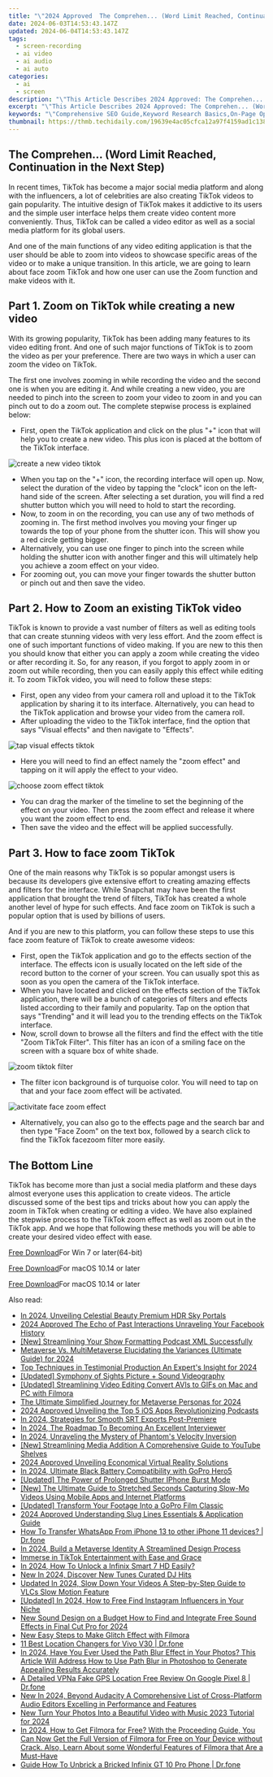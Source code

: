 ```yaml
---
title: "\"2024 Approved  The Comprehen... (Word Limit Reached, Continuation in the Next Step)\""
date: 2024-06-03T14:53:43.147Z
updated: 2024-06-04T14:53:43.147Z
tags: 
  - screen-recording
  - ai video
  - ai audio
  - ai auto
categories: 
  - ai
  - screen
description: "\"This Article Describes 2024 Approved: The Comprehen... (Word Limit Reached, Continuation in the Next Step)\""
excerpt: "\"This Article Describes 2024 Approved: The Comprehen... (Word Limit Reached, Continuation in the Next Step)\""
keywords: "\"Comprehensive SEO Guide,Keyword Research Basics,On-Page Optimization Tips,Content Marketing Strategies,Backlink Building Techniques,Mobile SEO Best Practices,Local SEO for Businesses\""
thumbnail: https://thmb.techidaily.com/19639e4ac05cfca12a97f4159ad1c138d0c42ce69fcff51c42722b7ff4015400.jpg
---
```


## The Comprehen... (Word Limit Reached, Continuation in the Next Step)

In recent times, TikTok has become a major social media platform and along with the influencers, a lot of celebrities are also creating TikTok videos to gain popularity. The intuitive design of TikTok makes it addictive to its users and the simple user interface helps them create video content more conveniently. Thus, TikTok can be called a video editor as well as a social media platform for its global users.

And one of the main functions of any video editing application is that the user should be able to zoom into videos to showcase specific areas of the video or to make a unique transition. In this article, we are going to learn about face zoom TikTok and how one user can use the Zoom function and make videos with it.

## Part 1\. Zoom on TikTok while creating a new video

With its growing popularity, TikTok has been adding many features to its video editing front. And one of such major functions of TikTok is to zoom the video as per your preference. There are two ways in which a user can zoom the video on TikTok.

The first one involves zooming in while recording the video and the second one is when you are editing it. And while creating a new video, you are needed to pinch into the screen to zoom your video to zoom in and you can pinch out to do a zoom out. The complete stepwise process is explained below:

* First, open the TikTok application and click on the plus "+" icon that will help you to create a new video. This plus icon is placed at the bottom of the TikTok interface.

![create a new video tiktok](https://images.wondershare.com/filmora/article-images/2022/07/create-a-new-video-tiktok.jpg)

* When you tap on the "+" icon, the recording interface will open up. Now, select the duration of the video by tapping the "clock" icon on the left-hand side of the screen. After selecting a set duration, you will find a red shutter button which you will need to hold to start the recording.
* Now, to zoom in on the recording, you can use any of two methods of zooming in. The first method involves you moving your finger up towards the top of your phone from the shutter icon. This will show you a red circle getting bigger.
* Alternatively, you can use one finger to pinch into the screen while holding the shutter icon with another finger and this will ultimately help you achieve a zoom effect on your video.
* For zooming out, you can move your finger towards the shutter button or pinch out and then save the video.

## Part 2\. How to Zoom an existing TikTok video

TikTok is known to provide a vast number of filters as well as editing tools that can create stunning videos with very less effort. And the zoom effect is one of such important functions of video making. If you are new to this then you should know that either you can apply a zoom while creating the video or after recording it. So, for any reason, if you forgot to apply zoom in or zoom out while recording, then you can easily apply this effect while editing it. To zoom TikTok video, you will need to follow these steps:

* First, open any video from your camera roll and upload it to the TikTok application by sharing it to its interface. Alternatively, you can head to the TikTok application and browse your video from the camera roll.
* After uploading the video to the TikTok interface, find the option that says "Visual effects" and then navigate to "Effects".

![tap visual effects tiktok](https://images.wondershare.com/filmora/article-images/2022/07/tap-visual-effects-tiktok.jpg)

* Here you will need to find an effect namely the "zoom effect" and tapping on it will apply the effect to your video.

![choose zoom effect tiktok](https://images.wondershare.com/filmora/article-images/2022/07/choose-zoom-effect-tiktok.jpg)

* You can drag the marker of the timeline to set the beginning of the effect on your video. Then press the zoom effect and release it where you want the zoom effect to end.
* Then save the video and the effect will be applied successfully.

## Part 3\. How to face zoom TikTok

One of the main reasons why TikTok is so popular amongst users is because its developers give extensive effort to creating amazing effects and filters for the interface. While Snapchat may have been the first application that brought the trend of filters, TikTok has created a whole another level of hype for such effects. And face zoom on TikTok is such a popular option that is used by billions of users.

And if you are new to this platform, you can follow these steps to use this face zoom feature of TikTok to create awesome videos:

* First, open the TikTok application and go to the effects section of the interface. The effects icon is usually located on the left side of the record button to the corner of your screen. You can usually spot this as soon as you open the camera of the TikTok interface.
* When you have located and clicked on the effects section of the TikTok application, there will be a bunch of categories of filters and effects listed according to their family and popularity. Tap on the option that says "Trending" and it will lead you to the trending effects on the TikTok interface.
* Now, scroll down to browse all the filters and find the effect with the title "Zoom TikTok Filter". This filter has an icon of a smiling face on the screen with a square box of white shade.

![zoom tiktok filter](https://images.wondershare.com/filmora/article-images/2022/07/zoom-tiktok-filter.jpg)

* The filter icon background is of turquoise color. You will need to tap on that and your face zoom effect will be activated.

![activitate face zoom effect](https://images.wondershare.com/filmora/article-images/2022/07/activitate-face-zoom-effect.jpg)

* Alternatively, you can also go to the effects page and the search bar and then type "Face Zoom" on the text box, followed by a search click to find the TikTok facezoom filter more easily.

## The Bottom Line

TikTok has become more than just a social media platform and these days almost everyone uses this application to create videos. The article discussed some of the best tips and tricks about how you can apply the zoom in TikTok when creating or editing a video. We have also explained the stepwise process to the TikTok zoom effect as well as zoom out in the TikTok app. And we hope that following these methods you will be able to create your desired video effect with ease.

[Free Download](https://tools.techidaily.com/wondershare/filmora/download/)For Win 7 or later(64-bit)

[Free Download](https://tools.techidaily.com/wondershare/filmora/download/)For macOS 10.14 or later

</article

[Free Download](https://tools.techidaily.com/wondershare/filmora/download/)For macOS 10.14 or later

<ins class="adsbygoogle"
     style="display:block"
     data-ad-format="autorelaxed"
     data-ad-client="ca-pub-7571918770474297"
     data-ad-slot="1223367746"></ins>

<ins class="adsbygoogle"
     style="display:block"
     data-ad-format="autorelaxed"
     data-ad-client="ca-pub-7571918770474297"
     data-ad-slot="1223367746"></ins>



<ins class="adsbygoogle"
     style="display:block"
     data-ad-client="ca-pub-7571918770474297"
     data-ad-slot="8358498916"
     data-ad-format="auto"
     data-full-width-responsive="true"></ins>


<span class="atpl-alsoreadstyle">Also read:</span>
<div><ul>
<li><a href="https://some-approaches.techidaily.com/in-2024-unveiling-celestial-beauty-premium-hdr-sky-portals/"><u>In 2024, Unveiling Celestial Beauty  Premium HDR Sky Portals</u></a></li>
<li><a href="https://some-approaches.techidaily.com/2024-approved-the-echo-of-past-interactions-unraveling-your-facebook-history/"><u>2024 Approved  The Echo of Past Interactions  Unraveling Your Facebook History</u></a></li>
<li><a href="https://some-approaches.techidaily.com/new-streamlining-your-show-formatting-podcast-xml-successfully/"><u>[New] Streamlining Your Show  Formatting Podcast XML Successfully</u></a></li>
<li><a href="https://some-approaches.techidaily.com/metaverse-vs-multimetaverse-elucidating-the-variances-ultimate-guide-for-2024/"><u>Metaverse Vs. MultiMetaverse  Elucidating the Variances (Ultimate Guide) for 2024</u></a></li>
<li><a href="https://some-approaches.techidaily.com/top-techniques-in-testimonial-production-an-experts-insight-for-2024/"><u>Top Techniques in Testimonial Production  An Expert's Insight for 2024</u></a></li>
<li><a href="https://some-approaches.techidaily.com/updated-symphony-of-sights-picture-plus-sound-videography/"><u>[Updated] Symphony of Sights  Picture + Sound Videography</u></a></li>
<li><a href="https://some-approaches.techidaily.com/updated-streamlining-video-editing-convert-avis-to-gifs-on-mac-and-pc-with-filmora/"><u>[Updated] Streamlining Video Editing  Convert AVIs to GIFs on Mac and PC with Filmora</u></a></li>
<li><a href="https://some-approaches.techidaily.com/the-ultimate-simplified-journey-for-metaverse-personas-for-2024/"><u>The Ultimate Simplified Journey for Metaverse Personas for 2024</u></a></li>
<li><a href="https://some-approaches.techidaily.com/2024-approved-unveiling-the-top-5-ios-apps-revolutionizing-podcasts/"><u>2024 Approved  Unveiling the Top 5 iOS Apps Revolutionizing Podcasts</u></a></li>
<li><a href="https://some-approaches.techidaily.com/in-2024-strategies-for-smooth-srt-exports-post-premiere/"><u>In 2024, Strategies for Smooth SRT Exports Post-Premiere</u></a></li>
<li><a href="https://some-approaches.techidaily.com/in-2024-the-roadmap-to-becoming-an-excellent-interviewer/"><u>In 2024, The Roadmap To Becoming An Excellent Interviewer</u></a></li>
<li><a href="https://some-approaches.techidaily.com/in-2024-unraveling-the-mystery-of-phantoms-velocity-inversion/"><u>In 2024, Unraveling the Mystery of Phantom's Velocity Inversion</u></a></li>
<li><a href="https://some-approaches.techidaily.com/new-streamlining-media-addition-a-comprehensive-guide-to-youtube-shelves/"><u>[New] Streamlining Media Addition  A Comprehensive Guide to YouTube Shelves</u></a></li>
<li><a href="https://some-approaches.techidaily.com/2024-approved-unveiling-economical-virtual-reality-solutions/"><u>2024 Approved  Unveiling Economical Virtual Reality Solutions</u></a></li>
<li><a href="https://some-approaches.techidaily.com/in-2024-ultimate-black-battery-compatibility-with-gopro-hero5/"><u>In 2024, Ultimate Black Battery Compatibility with GoPro Hero5</u></a></li>
<li><a href="https://some-approaches.techidaily.com/updated-the-power-of-prolonged-shutter-iphone-burst-mode/"><u>[Updated] The Power of Prolonged Shutter  IPhone Burst Mode</u></a></li>
<li><a href="https://some-approaches.techidaily.com/new-the-ultimate-guide-to-stretched-seconds-capturing-slow-mo-videos-using-mobile-apps-and-internet-platforms/"><u>[New] The Ultimate Guide to Stretched Seconds  Capturing Slow-Mo Videos Using Mobile Apps and Internet Platforms</u></a></li>
<li><a href="https://some-approaches.techidaily.com/updated-transform-your-footage-into-a-gopro-film-classic/"><u>[Updated] Transform Your Footage Into a GoPro Film Classic</u></a></li>
<li><a href="https://some-approaches.techidaily.com/2024-approved-understanding-slug-lines-essentials-and-application-guide/"><u>2024 Approved  Understanding Slug Lines  Essentials & Application Guide</u></a></li>
<li><a href="https://review-topics.techidaily.com/how-to-transfer-whatsapp-from-iphone-13-to-other-iphone-11-devices-drfone-by-drfone-transfer-whatsapp-from-ios-transfer-whatsapp-from-ios/"><u>How To Transfer WhatsApp From iPhone 13 to other iPhone 11 devices? | Dr.fone</u></a></li>
<li><a href="https://extra-information.techidaily.com/in-2024-build-a-metaverse-identity-a-streamlined-design-process/"><u>In 2024, Build a Metaverse Identity  A Streamlined Design Process</u></a></li>
<li><a href="https://tiktok-video-recordings.techidaily.com/immerse-in-tiktok-entertainment-with-ease-and-grace/"><u>Immerse in TikTok Entertainment with Ease and Grace</u></a></li>
<li><a href="https://unlock-android.techidaily.com/in-2024-how-to-unlock-a-infinix-smart-7-hd-easily-by-drfone-android/"><u>In 2024, How To Unlock a Infinix Smart 7 HD Easily?</u></a></li>
<li><a href="https://voice-adjusting.techidaily.com/new-in-2024-discover-new-tunes-curated-dj-hits/"><u>New In 2024, Discover New Tunes Curated DJ Hits</u></a></li>
<li><a href="https://ai-driven-video-production.techidaily.com/updated-in-2024-slow-down-your-videos-a-step-by-step-guide-to-vlcs-slow-motion-feature/"><u>Updated In 2024, Slow Down Your Videos A Step-by-Step Guide to VLCs Slow Motion Feature</u></a></li>
<li><a href="https://instagram-videos.techidaily.com/updated-in-2024-how-to-free-find-instagram-influencers-in-your-niche/"><u>[Updated] In 2024, How to Free Find Instagram Influencers in Your Niche</u></a></li>
<li><a href="https://ai-video-tools.techidaily.com/new-sound-design-on-a-budget-how-to-find-and-integrate-free-sound-effects-in-final-cut-pro-for-2024/"><u>New Sound Design on a Budget How to Find and Integrate Free Sound Effects in Final Cut Pro for 2024</u></a></li>
<li><a href="https://ai-editing-video.techidaily.com/new-easy-steps-to-make-glitch-effect-with-filmora/"><u>New Easy Steps to Make Glitch Effect with Filmora</u></a></li>
<li><a href="https://location-fake.techidaily.com/11-best-location-changers-for-vivo-v30-drfone-by-drfone-virtual-android/"><u>11 Best Location Changers for Vivo V30 | Dr.fone</u></a></li>
<li><a href="https://ai-editing-video.techidaily.com/in-2024-have-you-ever-used-the-path-blur-effect-in-your-photos-this-article-will-address-how-to-use-path-blur-in-photoshop-to-generate-appealing-results-acc/"><u>In 2024, Have You Ever Used the Path Blur Effect in Your Photos? This Article Will Address How to Use Path Blur in Photoshop to Generate Appealing Results Accurately</u></a></li>
<li><a href="https://location-fake.techidaily.com/a-detailed-vpna-fake-gps-location-free-review-on-google-pixel-8-drfone-by-drfone-virtual-android/"><u>A Detailed VPNa Fake GPS Location Free Review On Google Pixel 8 | Dr.fone</u></a></li>
<li><a href="https://sound-tweaking.techidaily.com/new-in-2024-beyond-audacity-a-comprehensive-list-of-cross-platform-audio-editors-excelling-in-performance-and-features/"><u>New In 2024, Beyond Audacity A Comprehensive List of Cross-Platform Audio Editors Excelling in Performance and Features</u></a></li>
<li><a href="https://smart-video-creator.techidaily.com/new-turn-your-photos-into-a-beautiful-video-with-music-2023-tutorial-for-2024/"><u>New Turn Your Photos Into a Beautiful Video with Music 2023 Tutorial for 2024</u></a></li>
<li><a href="https://smart-video-creator.techidaily.com/in-2024-how-to-get-filmora-for-free-with-the-proceeding-guide-you-can-now-get-the-full-version-of-filmora-for-free-on-your-device-without-crack-also-learn-a/"><u>In 2024, How to Get Filmora for Free? With the Proceeding Guide, You Can Now Get the Full Version of Filmora for Free on Your Device without Crack. Also, Learn About some Wonderful Features of Filmora that Are a Must-Have</u></a></li>
<li><a href="https://change-location.techidaily.com/guide-how-to-unbrick-a-bricked-infinix-gt-10-pro-phone-drfone-by-drfone-fix-android-problems-fix-android-problems/"><u>Guide How To Unbrick a Bricked Infinix GT 10 Pro Phone | Dr.fone</u></a></li>
</ul></div>
